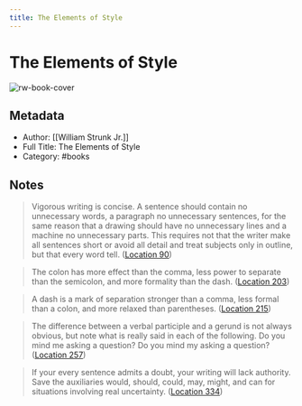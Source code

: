 ```yaml
---
title: The Elements of Style
---
```

# The Elements of Style

![rw-book-cover](https://images-na.ssl-images-amazon.com/images/I/51-yiEJZ0FL._SL200_.jpg)

## Metadata
- Author: [[William Strunk Jr.]]
- Full Title: The Elements of Style
- Category: #books

## Notes
> Vigorous writing is concise. A sentence should contain no unnecessary words, a paragraph no unnecessary sentences, for the same reason that a drawing should have no unnecessary lines and a machine no unnecessary parts. This requires not that the writer make all sentences short or avoid all detail and treat subjects only in outline, but that every word tell. ([Location 90](https://readwise.io/to_kindle?action=open&asin=B07CW5XX6K&location=90))

> The colon has more effect than the comma, less power to separate than the semicolon, and more formality than the dash. ([Location 203](https://readwise.io/to_kindle?action=open&asin=B07CW5XX6K&location=203))

> A dash is a mark of separation stronger than a comma, less formal than a colon, and more relaxed than parentheses. ([Location 215](https://readwise.io/to_kindle?action=open&asin=B07CW5XX6K&location=215))

> The difference between a verbal participle and a gerund is not always obvious, but note what is really said in each of the following. Do you mind me asking a question? Do you mind my asking a question? ([Location 257](https://readwise.io/to_kindle?action=open&asin=B07CW5XX6K&location=257))

> If your every sentence admits a doubt, your writing will lack authority. Save the auxiliaries would, should, could, may, might, and can for situations involving real uncertainty. ([Location 334](https://readwise.io/to_kindle?action=open&asin=B07CW5XX6K&location=334))

